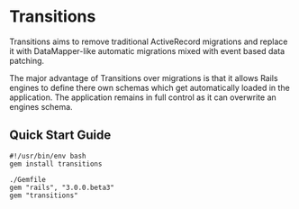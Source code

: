 # Transitions

Transitions aims to remove traditional ActiveRecord migrations and replace it with DataMapper-like automatic migrations mixed with event based data patching.

The major advantage of Transitions over migrations is that it allows Rails engines to define there own schemas which get automatically loaded in the application. The application remains in full control as it can overwrite an engines schema.

## Quick Start Guide

    #!/usr/bin/env bash
    gem install transitions

    ./Gemfile
    gem "rails", "3.0.0.beta3"
    gem "transitions"
